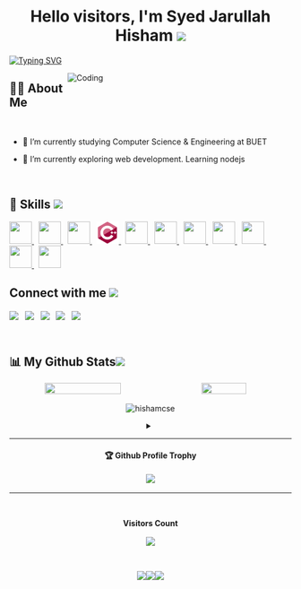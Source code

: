 <h1 align="center">Hello visitors, I'm Syed Jarullah Hisham <img src="https://media.giphy.com/media/hvRJCLFzcasrR4ia7z/giphy.gif" width="30px"></h1>

[![Typing SVG](https://readme-typing-svg.herokuapp.com?font=Robot-Bold&size=30&color=330033&center=true&vCenter=true&width=900&height=110&lines=Passionate+Learner;Developer;from+Bangladesh)](https://git.io/typing-svg)


<img align="right" alt="Coding" width="400" src="https://github.com/Ayushparikh-code/Ayushparikh-code/blob/main/coding-freak%20(1).gif">

## 🙋‍♂‍ About Me
<br>

- 🔭 I’m currently studying Computer Science & Engineering at BUET

- 🌱 I’m currently exploring web development. Learning nodejs 

<br>


<h2> 🚀 Skills <img src = "https://media2.giphy.com/media/QssGEmpkyEOhBCb7e1/giphy.gif?cid=ecf05e47a0n3gi1bfqntqmob8g9aid1oyj2wr3ds3mg700bl&rid=giphy.gif" width = 32px> </h2>
<a href= https://github.com/hishamcse?tab=repositories&q=&type=&language=java&sort= > <img width="40" height="40" src ='https://raw.githubusercontent.com/rahulbanerjee26/githubAboutMeGenerator/main/icons/java.svg'> </a> &nbsp;
<a href= https://github.com/hishamcse?tab=repositories&q=&type=&language=javascript&sort= > <img width="40" height="40" src ='https://raw.githubusercontent.com/rahulbanerjee26/githubAboutMeGenerator/main/icons/javascript.svg'> </a> &nbsp;
<a href= https://github.com/hishamcse?tab=repositories&q=&type=&language=c&sort= > <img width="40" height="40" src ='https://raw.githubusercontent.com/rahulbanerjee26/githubAboutMeGenerator/main/icons/c.svg'> </a> &nbsp;
<a href= https://github.com/hishamcse?tab=repositories&q=&type=&language=cpp&sort= > <img width="40" height="40" src ='https://raw.githubusercontent.com/devicons/devicon/master/icons/cplusplus/cplusplus-original.svg'> </a> &nbsp;
<a href= https://github.com/hishamcse?tab=repositories&q=&type=&language=python&sort= > <img width="40" height="40" src ='https://raw.githubusercontent.com/rahulbanerjee26/githubAboutMeGenerator/main/icons/python.svg'> </a> &nbsp;
<a href= https://github.com/hishamcse?tab=repositories&q=&type=&language=html&sort= > <img width="40" height="40" src ='https://raw.githubusercontent.com/rahulbanerjee26/githubAboutMeGenerator/main/icons/html.svg'> </a> &nbsp;
<a href= https://github.com/hishamcse?tab=repositories&q=&type=&language=css&sort= > <img width="40" height="40" src ='https://raw.githubusercontent.com/rahulbanerjee26/githubAboutMeGenerator/main/icons/css.svg'> </a> &nbsp;
<a href= https://github.com/hishamcse?tab=repositories&q=&type=&language=bootstrap&sort= > <img width="40" height="40" src ='https://raw.githubusercontent.com/rahulbanerjee26/githubAboutMeGenerator/main/icons/bootstrap.svg'> </a> &nbsp;
<a href= https://github.com/hishamcse?tab=repositories&q=&type=&language=java&sort= > <img width="40" height="40" src ='https://www.javatpoint.com/javafx/images/javafx-tutorial.png'> </a> &nbsp;
<a href= https://github.com/hishamcse?tab=repositories&q=&type=&language=python&sort= > <img width="40" height="40" src 
='https://image.pngaaa.com/241/1971241-middle.png'> </a> &nbsp;
<a href= https://github.com/hishamcse?tab=repositories&q=&type=&language=python&sort= > <img width="40" height="40" src ='https://upload.wikimedia.org/wikipedia/commons/thumb/8/84/Matplotlib_icon.svg/1024px-Matplotlib_icon.svg.png'> </a>
 
<br>

<h2> Connect with me <img src='https://raw.githubusercontent.com/ShahriarShafin/ShahriarShafin/main/Assets/handshake.gif' width="100px"> </h2>
<p>
<a href = 'https://hishamcse.github.io/'> <img width = '32px' align= 'center' src="https://raw.githubusercontent.com/rahulbanerjee26/githubAboutMeGenerator/main/icons/portfolio.png"/></a> &nbsp;
<a href = 'https://www.github.com/hishamcse'> <img width = '32px' align= 'center' src="https://raw.githubusercontent.com/rahulbanerjee26/githubAboutMeGenerator/main/icons/github.svg"/></a> &nbsp;
<a href = 'https://www.linkedin.com/in/syed-jarullah-2a4a071a9'> <img width = '32px' align= 'center' src="https://raw.githubusercontent.com/rahulbanerjee26/githubAboutMeGenerator/main/icons/linked-in-alt.svg"/></a> &nbsp;
<a href = 'https://www.facebook.com/syedjarullah.hisham/'> <img width = '32px' align= 'center' src="https://raw.githubusercontent.com/rahulbanerjee26/githubAboutMeGenerator/main/icons/facebook.svg"/></a> &nbsp;
<a href = 'https://www.youtube.com/channel/UC1egAzaaAaW4GqKuDrEjV6A'> <img width = '32px' align= 'center' src="https://raw.githubusercontent.com/rahulbanerjee26/githubAboutMeGenerator/main/icons/youtube.svg"/></a>
 </p>

<br>

<h2> 📊 My Github Stats<img src='https://media1.giphy.com/media/du3J3cXyzhj75IOgvA/giphy.gif?cid=ecf05e47x2g034i9pzwtzzsd3xgg2w9nr94t4tflbbgo3008&rid=giphy.gif' width='32px'> </h2>

<div align="center">
<a><img align="left" width="52%" height="52%" src="https://github-readme-stats.vercel.app/api?username=hishamcse&bg_color=30,FC5C7D,005AA7&title_color=fff&text_color=fff" /></a>
<a><img align="center" width="40%" height="40%" src="https://github-readme-stats-eight-theta.vercel.app/api/top-langs/?username=hishamcse&layout=compact&langs_count=8&theme=algolia &bg_color=30,FC5C7D,005AA7&title_color=fff&text_color=fff&exclude_repo=Data-Analysis_Visualization_Python,Discrete-Math-Specialization-Coursera-&hide=jupyter%20notebook&langs_count=7" /></a> </div>
 
<p align="center"><img src="https://github-readme-streak-stats.herokuapp.com?user=hishamcse&theme=highcontrast&background=005AA7&ring=FC5C7D&dates=FFFFFFFF&currStreakLabel=FC5C7D&fire=D4431D&border=DD2727" alt="hishamcse" /></p>
<details> <summary align="center"> </samp></summary><b>Note:&nbsp;</b>My Programming languages is only a metric of the languages my public code consists of and doesn't reflect experience or skill level.</details>

---

<div align="center">
  <h4>🏆 Github Profile Trophy</h4>
  <a href="https://github.com/ryo-ma/github-profile-trophy">
    <img src="https://github-profile-trophy.vercel.app/?username=hishamcse&column=7"/>
  </a>
</div>

---

<div align="center">
<br><p align="centre"><b>Visitors Count</b></p>  
<p align="center"><img align="center" src="https://profile-counter.glitch.me/{hishamcse}/count.svg" /></p> 
<br></div>


<p align="center">
<img align="" height='120px' src="https://github.com/aryashah2k/aryashah2k/blob/main/assets/Geometric%20White.gif" /><img align="" height='120px' src="https://raw.githubusercontent.com/rodrigograca31/rodrigograca31/master/matrix.svg" /><img align="" height='120px' src="https://github.com/aryashah2k/aryashah2k/blob/main/assets/Geometric%20White.gif" />
</p>
<br>

